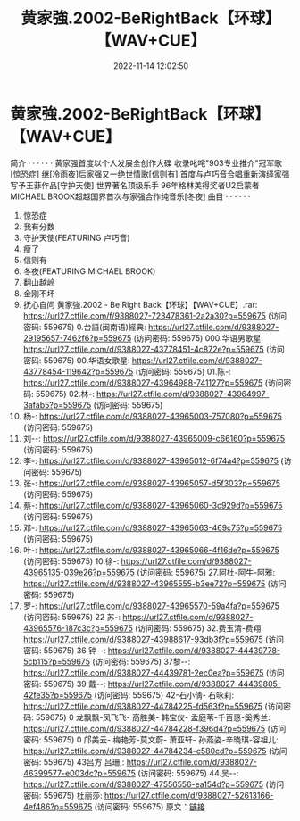 ﻿---
title: 黄家強.2002-BeRightBack【环球】【WAV+CUE】
date: 2022-11-14 12:02:50
categories: WAV车载音乐、镜像
tags: 华语中文
---
# 黄家強.2002-BeRightBack【环球】【WAV+CUE】

简介
· · · · · ·
黄家强首度以个人发展全创作大碟 收录叱咤"903专业推介"冠军歌[惊恐症]
继[冷雨夜]后家强又一绝世情歌[信则有]
首度与卢巧音合唱重新演绎家强写予王菲作品[守护天使]
世界著名顶级乐手 96年格林美得奖者U2启蒙者
MICHAEL BROOK超越国界首次与家强合作纯音乐[冬夜]
曲目
· · · · · ·
01. 惊恐症
02. 我有分数
03. 守护天使(FEATURING 卢巧音)
04. 瘦了
05. 信则有
06. 冬夜(FEATURING MICHAEL BROOK)
07. 翻山越岭
08. 金刚不坏
09. 抚心自问
黄家強.2002 - Be Right Back【环球】【WAV+CUE】.rar: https://url27.ctfile.com/f/9388027-723478361-2a2a30?p=559675
(访问密码: 559675)
0.台語(闽南语)經典: https://url27.ctfile.com/d/9388027-29195657-7462f6?p=559675
(访问密码: 559675)
000.华语男歌星: https://url27.ctfile.com/d/9388027-43778451-4c872e?p=559675
(访问密码: 559675)
00.华语女歌星: https://url27.ctfile.com/d/9388027-43778454-119642?p=559675
(访问密码: 559675)
01.陈-: https://url27.ctfile.com/d/9388027-43964988-741127?p=559675
(访问密码: 559675)
02.林-: https://url27.ctfile.com/d/9388027-43964997-3afab5?p=559675
(访问密码: 559675)
06. 杨-: https://url27.ctfile.com/d/9388027-43965003-757080?p=559675
(访问密码: 559675)
04. 刘--: https://url27.ctfile.com/d/9388027-43965009-c66160?p=559675
(访问密码: 559675)
05. 李-: https://url27.ctfile.com/d/9388027-43965012-6f74a4?p=559675
(访问密码: 559675)
03. 张-: https://url27.ctfile.com/d/9388027-43965057-d5f303?p=559675
(访问密码: 559675)
07. 蔡-: https://url27.ctfile.com/d/9388027-43965060-3c929d?p=559675
(访问密码: 559675)
08. 邓-: https://url27.ctfile.com/d/9388027-43965063-469c75?p=559675
(访问密码: 559675)
09. 叶-: https://url27.ctfile.com/d/9388027-43965066-4f16de?p=559675
(访问密码: 559675)
10.徐-: https://url27.ctfile.com/d/9388027-43965135-039e26?p=559675
(访问密码: 559675)
27.阿杜-阿牛-阿雅: https://url27.ctfile.com/d/9388027-43965555-b3ee72?p=559675
(访问密码: 559675)
21. 罗-: https://url27.ctfile.com/d/9388027-43965570-59a4fa?p=559675
(访问密码: 559675)
22 苏-: https://url27.ctfile.com/d/9388027-43965576-187c3c?p=559675
(访问密码: 559675)
32.费玉清-费翔: https://url27.ctfile.com/d/9388027-43988617-93db3f?p=559675
(访问密码: 559675)
36 钟--: https://url27.ctfile.com/d/9388027-44439778-5cb115?p=559675
(访问密码: 559675)
37黎--: https://url27.ctfile.com/d/9388027-44439781-2ec0ea?p=559675
(访问密码: 559675)
39 戴--: https://url27.ctfile.com/d/9388027-44439805-42fe35?p=559675
(访问密码: 559675)
42-石小倩- 石咏莉: https://url27.ctfile.com/d/9388027-44784225-fd563f?p=559675
(访问密码: 559675)
0 龙飘飘-凤飞飞- 高胜美- 韩宝仪- 孟庭苇-千百惠-奚秀兰: https://url27.ctfile.com/d/9388027-44784228-f396d4?p=559675
(访问密码: 559675)
0 邝美云- 梅艳芳-莫文蔚- 萧亚轩- 孙燕姿-辛晓琪-容祖儿: https://url27.ctfile.com/d/9388027-44784234-c580cd?p=559675
(访问密码: 559675)
43吕方 吕珊,: https://url27.ctfile.com/d/9388027-46399577-e003dc?p=559675
(访问密码: 559675)
44.吴--: https://url27.ctfile.com/d/9388027-47556556-ea154d?p=559675
(访问密码: 559675)
杜丽莎: https://url27.ctfile.com/d/9388027-52613166-4ef486?p=559675
(访问密码: 559675)
原文：[链接](https://blog.sina.com.cn/s/blog_1647c7e7601031088.html)